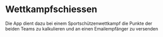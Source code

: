 # Wettkampfschiessen
Die App dient dazu bei einem Sportschützenwettkampf die Punkte der beiden Teams zu kalkulieren und an einen Emailempfänger zu versenden
